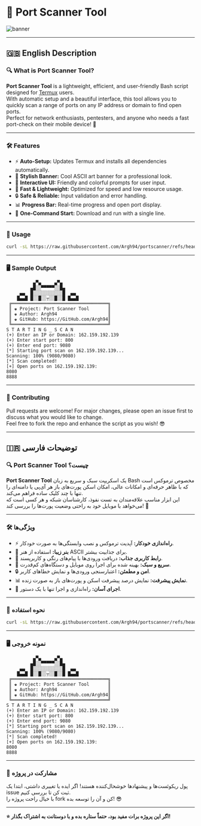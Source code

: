 # 🚦 Port Scanner Tool

![banner](https://raw.githubusercontent.com/Argh94/portscanner/main/assets/banner.png) <!-- اگر بنر نداری این خط را حذف کن -->

---

## 🇬🇧 English Description

### 🔍 What is Port Scanner Tool?

**Port Scanner Tool** is a lightweight, efficient, and user-friendly Bash script designed for [Termux](https://termux.dev/) users.  
With automatic setup and a beautiful interface, this tool allows you to quickly scan a range of ports on any IP address or domain to find open ports.  
Perfect for network enthusiasts, pentesters, and anyone who needs a fast port-check on their mobile device! 📱

---

### 🛠️ **Features**

- ⚡ **Auto-Setup:** Updates Termux and installs all dependencies automatically.
- 🎨 **Stylish Banner:** Cool ASCII art banner for a professional look.
- 🤖 **Interactive UI:** Friendly and colorful prompts for user input.
- 🚀 **Fast & Lightweight:** Optimized for speed and low resource usage.
- 🔒 **Safe & Reliable:** Input validation and error handling.
- 📊 **Progress Bar:** Real-time progress and open port display.
- 💾 **One-Command Start:** Download and run with a single line.

---

### 🚦 **Usage**

```bash
curl -sL https://raw.githubusercontent.com/Argh94/portscanner/refs/heads/main/portscan.sh -o portscan.sh && chmod +x portscan.sh && ./portscan.sh
```

---

### 🖥️ **Sample Output**

```
          ▄▀▄     ▄▀▄
         ▄█░░▀▀▀▀▀░░█▄
     ▄▄  █░░░░░░░░░░░█  ▄▄
    █▄▄█ █░░█░░┬░░█░░█ █▄▄█
 ╔════════════════════════════════════╗
 ║ ♚ Project: Port Scanner Tool       ║
 ║ ♚ Author: Argh94                   ║
 ║ ♚ GitHub: https://GitHub.com/Argh94║
 ╚════════════════════════════════════╝                 
S T A R T I N G _ S C A N
(+) Enter an IP or Domain: 162.159.192.139
(+) Enter start port: 800
(+) Enter end port: 9080
[*] Starting port scan on 162.159.192.139...
Scanning: 100% (9080/9080)
[*] Scan completed!
[+] Open ports on 162.159.192.139:
8080
8888
```

---

### 🤝 **Contributing**

Pull requests are welcome! For major changes, please open an issue first to discuss what you would like to change.  
Feel free to fork the repo and enhance the script as you wish! 😎

---

## 🇮🇷 توضیحات فارسی

### 🔍 Port Scanner Tool چیست؟

**Port Scanner Tool** یک اسکریپت سبک و سریع به زبان Bash مخصوص ترموکس است که با ظاهر حرفه‌ای و امکانات عالی، امکان اسکن پورت‌های باز هر آی‌پی یا دامنه‌ای را تنها با چند کلیک ساده فراهم می‌کند.  
این ابزار مناسب علاقه‌مندان به تست نفوذ، کارشناسان شبکه و هر کسی است که می‌خواهد با موبایل خود به راحتی وضعیت پورت‌ها را بررسی کند! 📱

---

### 🛠️ **ویژگی‌ها**

- ⚡ **راه‌اندازی خودکار:** آپدیت ترموکس و نصب وابستگی‌ها به صورت خودکار.
- 🎨 **بنر زیبا:** استفاده از هنر ASCII برای جذابیت بیشتر.
- 🤖 **رابط کاربری جذاب:** دریافت ورودی‌ها با پیام‌های رنگی و کاربرپسند.
- 🚀 **سریع و سبک:** بهینه شده برای اجرا روی موبایل و دستگاه‌های کم‌قدرت.
- 🔒 **امن و مطمئن:** اعتبارسنجی ورودی‌ها و نمایش خطاهای کاربر.
- 📊 **نمایش پیشرفت:** نمایش درصد پیشرفت اسکن و پورت‌های باز به صورت زنده.
- 💾 **اجرای آسان:** راه‌اندازی و اجرا تنها با یک دستور.

---

### 🚦 **نحوه استفاده**

```bash
curl -sL https://raw.githubusercontent.com/Argh94/portscanner/refs/heads/main/portscan.sh -o portscan.sh && chmod +x portscan.sh && ./portscan.sh
```

---

### 🖥️ **نمونه خروجی**

```
          ▄▀▄     ▄▀▄
         ▄█░░▀▀▀▀▀░░█▄
     ▄▄  █░░░░░░░░░░░█  ▄▄
    █▄▄█ █░░█░░┬░░█░░█ █▄▄█
 ╔════════════════════════════════════╗
 ║ ♚ Project: Port Scanner Tool       ║
 ║ ♚ Author: Argh94                   ║
 ║ ♚ GitHub: https://GitHub.com/Argh94║
 ╚════════════════════════════════════╝                 
S T A R T I N G _ S C A N
(+) Enter an IP or Domain: 162.159.192.139
(+) Enter start port: 800
(+) Enter end port: 9080
[*] Starting port scan on 162.159.192.139...
Scanning: 100% (9080/9080)
[*] Scan completed!
[+] Open ports on 162.159.192.139:
8080
8888
```

---

### 🤝 **مشارکت در پروژه**

پول ریکوئست‌ها و پیشنهادها خوشحال‌کننده هستند! اگر ایده یا تغییری داشتی، ابتدا یک issue ثبت کن تا بررسی کنیم.  
با خیال راحت پروژه را fork کن و آن را توسعه بده! 😎

---

**⭐️ اگر این پروژه برات مفید بود، حتماً ستاره بده و با دوستانت به اشتراک بگذار!**
